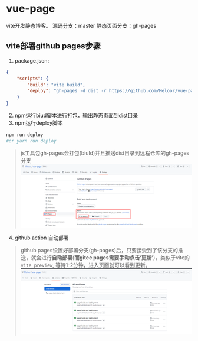 # vue-page

vite开发静态博客。
源码分支：master
静态页面分支：gh-pages

## vite部署github pages步骤
1. package.json:
```json
{
    "scripts": {
        "build": "vite build",
        "deploy": "gh-pages -d dist -r https://github.com/Meloor/vue-page.git -b gh-pages"
    }
}
```
2. npm运行biud脚本进行打包，输出静态页面到dist目录
3. npm运行deploy脚本
```sh
npm run deploy
#or yarn run deploy
```
>js工具包gh-pages会打包(biuld)并且推送dist目录到远程仓库的gh-pages分支
![gh-pages](./readme/gh-pages.png)

4. github action 自动部署
>github pages设置好部署分支(gh-pages)后，只要接受到了该分支的推送，就会进行**自动部署**(**而gitee pages需要手动点击‘更新’**)，类似于vite的`vite preview`, 等待1-2分钟，进入页面就可以看到更新。
   ![gh-pages](./readme/github%20action.png)